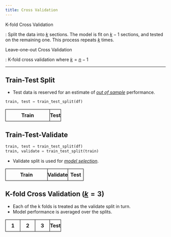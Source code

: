 ```yaml
---
title: Cross Validation
---
```

<style>
table { width: 100%; }
th { border: 1px solid black; padding: .5em 0; }
em { text-decoration: underline; }
dt { font-weight: bold; }
</style>

K-fold Cross Validation

:   Split the data into $k$ sections. The model is fit on $k - 1$ sections, and
    tested on the remaining one. This process repeats $k$ times.

Leave-one-out Cross Validation

:   K-fold cross validation where $k = n - 1$

---

## Train-Test Split

- Test data is reserved for an estimate of *out of sample* performance.

```python
train, test = train_test_split(df)
```

<table>
    <tr>
        <th>Train</th>
        <th width='20%'>Test</th>
    </tr>
</table>

## Train-Test-Validate

```python
train, test = train_test_split(df)
train, validate = train_test_split(train)
```

- Validate split is used for *model selection*.

<table>
    <tr>
        <th>Train</th>
        <th width='26.333%'>Validate</th>
        <th width='20%'>Test</th>
    </tr>
</table>

## K-fold Cross Validation ($k = 3$)

- Each of the k folds is treated as the validate split in turn.
- Model performance is averaged over the splits.

<table>
    <tr>
        <th>1</th>
        <th>2</th>
        <th>3</th>
        <th width='20%'>Test</th>
    </tr>
</table>
